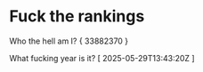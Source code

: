 # Fuck the rankings

Who the hell am I?
{ 33882370 }

What fucking year is it?
[ 2025-05-29T13:43:20Z ]
